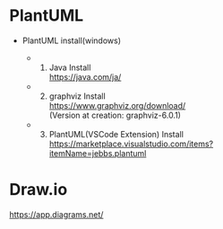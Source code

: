 
# PlantUML

* PlantUML install(windows)  

  * 1. Java Install  
  <https://java.com/ja/>  

  * 2. graphviz Install  
  <https://www.graphviz.org/download/>  
  (Version at creation: graphviz-6.0.1)  

  * 3. PlantUML(VSCode Extension) Install  
  <https://marketplace.visualstudio.com/items?itemName=jebbs.plantuml>  

# Draw.io

<https://app.diagrams.net/>

